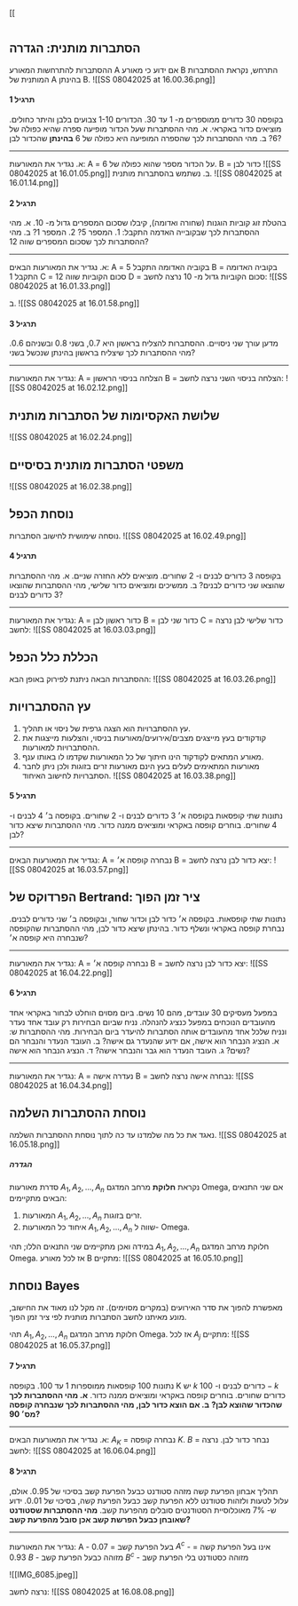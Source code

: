 [[
```table-of-contents
```
## הסתברות מותנית: הגדרה
ההסתברות להתרחשות המאורע A אם ידוע כי מאורע B התרחש, נקראת ההסתברות המותנית של A בהינתן B.
![[SS 08042025 at 16.00.36.png]]

#### תרגיל 1
בקופסה 30 כדורים ממוספרים מ- 1 עד 30.
הכדורים 1-10 צבועים בלבן והיתר כחולים.
מוציאים כדור באקראי.
א. מהי ההסתברות שעל הכדור מופיעה ספרה שהיא כפולה של 6?
ב. מהי ההסתברות לכך שהספרה המופיעה היא כפולה של 6 **בהינתן** שהכדור לבן?
___
א. נגדיר את המאורעות:
A = על הכדור מספר שהוא כפולה של 6.
B = כדור לבן
![[SS 08042025 at 16.01.05.png]]
ב. נשתמש בהסתברות מותנית.
![[SS 08042025 at 16.01.14.png]]

#### תרגיל 2
בהטלת זוג קוביות הוגנות (שחורה ואדומה), קיבלו שסכום המספרים גדול מ- 10.
א. מהי ההסתברות לכך שבקובייה האדמה התקבל: 1. המספר 5? 2. המספר 1?
ב. מהי ההסתברות לכך שסכום המספרים שווה 12?
___
א. נגדיר את המאורעות הבאים:
A = בקוביה האדומה התקבל 5
B = בקוביה האדומה התקבל 1
C = סכום הקוביות שווה 12
D = סכום הקוביות גדול מ- 10
נרצה לחשב:
![[SS 08042025 at 16.01.33.png]]

ב. ![[SS 08042025 at 16.01.58.png]] 
#### תרגיל 3
מדען עורך שני ניסויים. ההסתברות להצליח בראשון היא 0.7, בשני 0.8 ובשניהם 0.6.
מהי ההסתברות לכך שיצליח בראשון בהינתן שנכשל בשני?
___
נגדיר את המאורעות:
A = הצלחה בניסוי הראשון
B = הצלחה בניסוי השני
נרצה לחשב:
![[SS 08042025 at 16.02.12.png]]
## שלושת האקסיומות של הסתברות מותנית
![[SS 08042025 at 16.02.24.png]]
## משפטי הסתברות מותנית בסיסיים
![[SS 08042025 at 16.02.38.png]]
## נוסחת הכפל
נוסחה שימושית לחישוב הסתברות.
![[SS 08042025 at 16.02.49.png]]
#### תרגיל 4
בקופסה 3 כדורים לבנים ו- 2 שחורים. מוציאים ללא החזרה שניים.
א. מהי ההסתברות שהוצאו שני כדורים לבנים?
ב. ממשיכים ומוציאים כדור שלישי, מהי ההסתברות שהוצאו 3 כדורים לבנים?
___
נגדיר את המאורעות:
A = כדור ראשון לבן
B = כדור שני לבן
C = כדור שלישי לבן
נרצה לחשב:
![[SS 08042025 at 16.03.03.png]]
## הכללת כלל הכפל
ההסתברות הבאה ניתנת לפירוק באופן הבא:
![[SS 08042025 at 16.03.26.png]]
## עץ ההסתברויות
1. עץ ההסתברויות הוא הצגה גרפית של ניסוי או תהליך.
2. קודקודים בעץ מייצגים מצבים/אירועים/מאורעות בניסוי, והצלעות מייצגות את ההסתברויות למאורעות.
3. מאורע המתאים לקודקוד הינו חיתוך של כל המאורעות שקדמו לו באותו ענף.
4. מאורעות המתאימים לעלים בעץ הינם מאורעות זרים בזוגות ולכן ניתן לחבר הסתברויות לחישוב האיחוד.
![[SS 08042025 at 16.03.38.png]]
#### תרגיל 5
נתונות שתי קופסאות
בקופסה א׳ 3 כדורים לבנים ו- 2 שחורים.
בקופסה ב׳ 4 לבנים ו- 4 שחורים.
בוחרים קופסה באקראי ומוציאים ממנה כדור.
מהי ההסתברות שיצא כדור לבן?
___
נגדיר את המאורעות הבאים:
A = נבחרה קופסה א׳
B = יצא כדור לבן
נרצה לחשב:
![[SS 08042025 at 16.03.57.png]]

## הפרדוקס של Bertrand: ציר זמן הפוך
נתונות שתי קופסאות. בקופסה א׳ כדור לבן וכדור שחור, ובקופסה ב׳ שני כדורים לבנים.
נבחרת קופסה באקראי ונשלף כדור. בהינתן שיצא כדור לבן, מהי ההסתברות שהקופסה שנבחרה היא קופסה א׳?
___
נגדיר את המאורעות:
A = נבחרה קופסה א׳
B = יצא כדור לבן
נרצה לחשב:
![[SS 08042025 at 16.04.22.png]]
#### תרגיל 6
במפעל מעסיקים 30 עובדים, מהם 10 נשים.
ביום מסוים הוחלט לבחור באקראי אחד מהעובדים הנוכחים במפעל כנציג להנהלה.
נניח שביום הבחירות רק עובד אחד נעדר ונניח שלכל אחד מהעובדים אותה הסתברות להיעדר ביום הבחירות.
מהי ההסתברות ש:
א. הנציג הנבחר הוא אישה, אם ידוע שהנעדר גם אישה?
ב. העובד הנעדר והנבחר הם נשים?
ג. העובד הנעדר הוא גבר והנבחר אישה?
ד. הנציג הנבחר הוא אישה?
___
נגדיר את המאורעות:
A = נעדרה אישה
B = נבחרה אישה
נרצה לחשב:
![[SS 08042025 at 16.04.34.png]]

## נוסחת ההסתברות השלמה
נאגד את כל מה שלמדנו עד כה לתוך נוסחת ההסתברות השלמה.
![[SS 08042025 at 16.05.18.png]]
##### הגדרה
סדרת מאורעות $A_1, A_2, ..., A_n$ נקראת **חלוקת** מרחב המדגם Omega, אם שני התנאים הבאים מתקיימים:
1. המאורעות $A_1, A_2, ..., A_n$ זרים בזוגות.
2. איחוד כל המאורעות $A_1, A_2, ..., A_n$ שווה ל- Omega.

במידה ואכן מתקיימים שני התנאים הללו; תהי $A_1, A_2, ..., A_n$ חלוקת מרחב המדגם Omega. אז לכל מאורע B מתקיים:
![[SS 08042025 at 16.05.10.png]]
## נוסחת Bayes
מאפשרת להפוך את סדר האירועים (במקרים מסוימים).
זה מקל לנו מאוד את החישוב, מונע מאיתנו לחשב הסתברות מותנית לפי ציר זמן הפוך.

תהי $A_1, A_2, ..., A_n$ חלוקת מרחב המדגם Omega.
אז לכל $A_j$ מתקיים:
![[SS 08042025 at 16.05.37.png]]
#### תרגיל 7
נתונות 100 קופסאות ממוספרות 1 עד 100. בקופסה K יש $k$ כדורים לבנים ו- $100-k$ כדורים שחורים.
בוחרים קופסה באקראי ומוציאים ממנה כדור.
**א. מהי ההסתברות לכך שהכדור שהוצא לבן?**
**ב. אם הוצא כדור לבן, מהי ההסתברות לכך שנבחרה קופסה מס׳ 90?**
___
א. נגדיר את המאורעות הבאים:
$A_K$ = נבחרה קופסה $K$.
$B$ = נבחר כדור לבן.
נרצה לחשב:
![[SS 08042025 at 16.06.04.png]]
#### תרגיל 8
תהליך אבחון הפרעת קשה מזהה סטודנט כבעל הפרעת קשב בסיכוי של 0.95.
אולם, עלול לטעות ולזהות סטודנט ללא הפרעת קשב כבעל הפרעת קשה, בסיכוי של 0.01.
ידוע ש- 7% מאוכלוסיית הסטודנטים סובלים מהפרעת קשב.
**מהי ההסתברות שסטודנט שאובחן כבעל הפרשת קשב אכן סובל מהפרעת קשב?**
___
נגדיר את המאורעות:
A - בעל הפרעת קשב = 0.07
$A^c$ - אינו בעל הפרעת קשה = 0.93
$B$ - מזוהה כבעל הפרעת קשב
$B^c$ - מזוהה כסטודנט בלי הפרעת קשב

![[IMG_6085.jpeg]]

נרצה לחשב:
![[SS 08042025 at 16.08.08.png]]